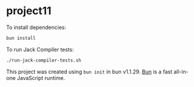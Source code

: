 # project11

To install dependencies:

```bash
bun install
```

To run Jack Compiler tests:

```bash
./run-jack-compiler-tests.sh
```

This project was created using `bun init` in bun v1.1.29. [Bun](https://bun.sh) is a fast all-in-one JavaScript runtime.
